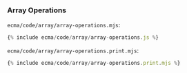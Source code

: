 ### Array Operations

`ecma/code/array/array-operations.mjs`:
```js
{% include ecma/code/array/array-operations.js %}
```

`ecma/code/array/array-operations.print.mjs`:
```js
{% include ecma/code/array/array-operations.print.mjs %}
```
